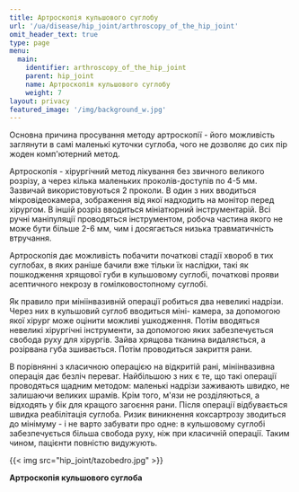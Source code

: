```yaml
---
title: Артроскопія кульшового суглобу
url: '/ua/disease/hip_joint/arthroscopy_of_the_hip_joint'
omit_header_text: true
type: page
menu:
  main:
    identifier: arthroscopy_of_the_hip_joint
    parent: hip_joint
    name: Артроскопія кульшового суглобу
    weight: 7
layout: privacy
featured_image: '/img/background_w.jpg'
---
```


Основна причина просування методу артроскопії - його можливість заглянути в самі маленькі куточки суглоба, чого не
дозволяє до сих пір жоден комп'ютерний метод.

Артроскопія - хірургічний метод лікування без звичного великого розрізу, а через кілька маленьких проколів-доступів по
4-5 мм. Зазвичай використовуються 2 проколи. В один з них вводиться мікровідеокамера, зображення від якої надходить на
монітор перед хірургом. В іншій розріз вводиться мініатюрний інструментарій. Всі ручні маніпуляції проводяться
інструментом, робоча частина якого не може бути більше 2-6 мм, чим і досягається низька травматичність втручання.

Артроскопія дає можливість побачити початкові стадії хвороб в тих суглобах, в яких раніше бачили вже тільки їх наслідки,
такі як пошкодження хрящової губи в кульшовому суглобі, початкові прояви асептичного некрозу в гомілковостопному
суглобі.

Як правило при мініінвазивній операції робиться два невеликі надрізи. Через них в кульшовий суглоб вводиться міні-
камера, за допомогою якої хірург може оцінити можливі ушкодження. Потім вводяться невеликі хірургічні інструменти, за
допомогою яких забезпечується свобода руху для хірургів. Зайва хрящова тканина видаляється, а розірвана губа зшивається.
Потім проводиться закриття рани.

В порівнянні з класичною операцією на відкритій рані, мініінвазивна операція дає безліч переваг. Найбільшою з них є те,
що такі операції проводяться щадним методом: маленькі надрізи заживають швидко, не залишаючи великих шрамів. Крім того,
м'язи не розділяються, а відходять у бік для кращого загоєння рани. Після операції відбувається швидка реабілітація
суглоба. Ризик виникнення коксартрозу зводиться до мінімуму - і не варто забувати про одне: в кульшовому суглобі
забезпечується більша свобода руху, ніж при класичній операції. Таким чином, пацієнти повністю видужують.

{{< img src="hip_joint/tazobedro.jpg" >}}

**Артроскопія кульшового суглоба**
